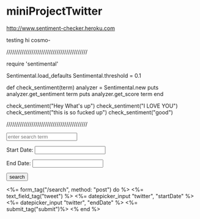 # miniProjectTwitter

http://www.sentiment-checker.heroku.com

testing hi cosmo-

//////////////////////////////////////////

require 'sentimental'

Sentimental.load_defaults
Sentimental.threshold = 0.1

def check_sentiment(term)
	analyzer = Sentimental.new
	puts analyzer.get_sentiment term
	puts analyzer.get_score term
end


check_sentiment("Hey What's up")
check_sentiment("I LOVE YOU")
check_sentiment("this is so fucked up")
check_sentiment("good")

//////////////////////////////////////////

<form action='/signup' method="POST">
	<input type="text" name="tweet" placeholder="enter search term"><br>
	<p>Start Date: <input type="text" class="datepicker" id="startDate"></p>
	<p>End Date: <input type="text" class="datepicker" id="endDate"></p>
	<button>search</button><br>
</form>



<%= form_tag("/search", method: "post") do %>
	<%= text_field_tag("tweet") %>
	<%= datepicker_input "twitter", "startDate" %>
	<%= datepicker_input "twitter", "endDate" %>
	<%= submit_tag("submit")%>
<% end %>
